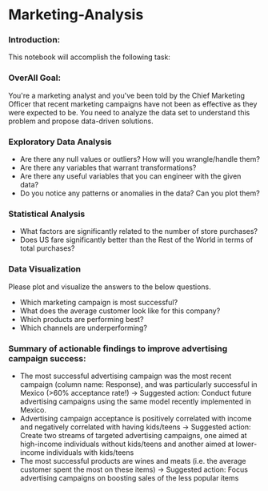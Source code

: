 # Marketing-Analysis
### Introduction:
   This notebook will accomplish the following task:
   
### OverAll Goal:
   You're a marketing analyst and you've been told by the Chief Marketing Officer that recent marketing campaigns have not been as effective as they were expected to be. You need to analyze the data set to understand this problem and propose data-driven solutions.
### Exploratory Data Analysis
   - Are there any null values or outliers? How will you wrangle/handle them?
   - Are there any variables that warrant transformations?
   - Are there any useful variables that you can engineer with the given data?
   - Do you notice any patterns or anomalies in the data? Can you plot them?
   
   
### Statistical Analysis
   - What factors are significantly related to the number of store purchases?
   - Does US fare significantly better than the Rest of the World in terms of total purchases?
   
   
### Data Visualization

Please plot and visualize the answers to the below questions.

   - Which marketing campaign is most successful?
   - What does the average customer look like for this company?
   - Which products are performing best?
   - Which channels are underperforming?
   
 ### Summary of actionable findings to improve advertising campaign success:

   - The most successful advertising campaign was the most recent campaign (column name: Response), and was particularly successful in Mexico (>60% acceptance rate!)
      -> Suggested action: Conduct future advertising campaigns using the same model recently implemented in Mexico.
   - Advertising campaign acceptance is positively correlated with income and negatively correlated with having kids/teens
       -> Suggested action: Create two streams of targeted advertising campaigns, one aimed at high-income individuals without kids/teens and another aimed at lower-income individuals with kids/teens
   - The most successful products are wines and meats (i.e. the average customer spent the most on these items)
       -> Suggested action: Focus advertising campaigns on boosting sales of the less popular items
